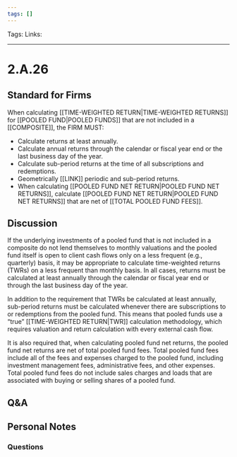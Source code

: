 ```yaml
---
tags: []
---
```

Tags: 
Links: 
___
# 2.A.26
## Standard for Firms
When calculating [[TIME-WEIGHTED RETURN|TIME-WEIGHTED RETURNS]] for [[POOLED FUND|POOLED FUNDS]] that are not included in a [[COMPOSITE]], the FIRM MUST:
- Calculate returns at least annually.
- Calculate annual returns through the calendar or fiscal year end or the last business day of the year.
- Calculate sub-period returns at the time of all subscriptions and redemptions.
- Geometrically [[LINK]] periodic and sub-period returns.
- When calculating [[POOLED FUND NET RETURN|POOLED FUND NET RETURNS]], calculate [[POOLED FUND NET RETURN|POOLED FUND NET RETURNS]] that are net of [[TOTAL POOLED FUND FEES]].
## Discussion
If the underlying investments of a pooled fund that is not included in a composite do not lend themselves to monthly valuations and the pooled fund itself is open to client cash flows only on a less frequent (e.g., quarterly) basis, it may be appropriate to calculate time-weighted returns (TWRs) on a less frequent than monthly basis. In all cases, returns must be calculated at least annually through the calendar or fiscal year end or through the last business day of the year.

In addition to the requirement that TWRs be calculated at least annually, sub-period returns must be calculated whenever there are subscriptions to or redemptions from the pooled fund. This means that pooled funds use a “true” [[TIME-WEIGHTED RETURN|TWR]] calculation methodology, which requires valuation and return calculation with every external cash flow. 

It is also required that, when calculating pooled fund net returns, the pooled fund net returns are net of total pooled fund fees. Total pooled fund fees include all of the fees and expenses charged to the pooled fund, including investment management fees, administrative fees, and other expenses. Total pooled fund fees do not include sales charges and loads that are associated with buying or selling shares of a pooled fund.
## Q&A

## Personal Notes

### Questions